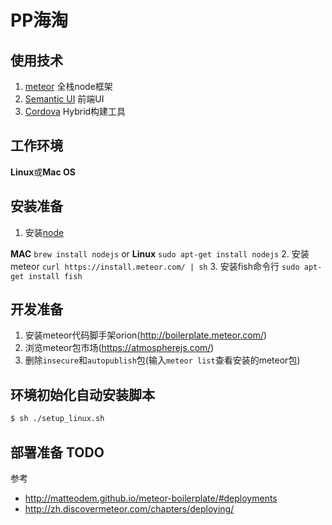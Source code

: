 # PP海淘


## 使用技术

1. [meteor](https://www.meteor.com/) 全栈node框架
2. [Semantic UI](http://semantic-ui.com/) 前端UI
3. [Cordova](http://phonegap.com/) Hybrid构建工具


## 工作环境

**Linux**或**Mac OS**


## 安装准备

1. 安装[node](http://nodejs.org/download/)
    
 **MAC** `brew install nodejs` or **Linux** `sudo apt-get install nodejs`
2. 安装meteor `curl https://install.meteor.com/ | sh`
3. 安装fish命令行 `sudo apt-get install fish`


## 开发准备

1. 安装meteor代码脚手架orion(http://boilerplate.meteor.com/)
2. 浏览meteor包市场(https://atmospherejs.com/)
3. 删除`insecure`和`autopublish`包(输入`meteor list`查看安装的meteor包)

## 环境初始化自动安装脚本

```bash
$ sh ./setup_linux.sh
```

## 部署准备 TODO

参考

* http://matteodem.github.io/meteor-boilerplate/#deployments
* http://zh.discovermeteor.com/chapters/deploying/